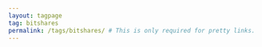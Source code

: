 ```yaml
---
layout: tagpage
tag: bitshares 
permalink: /tags/bitshares/ # This is only required for pretty links.
---
```

